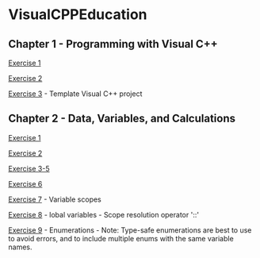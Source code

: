 # VisualCPPEducation
 
## Chapter 1 - Programming with Visual C++

[Exercise 1](https://github.com/JamesPeters98/VisualCPPEducation/commit/581810667c1a87826b4932d571cce518e7157657)

[Exercise 2](https://github.com/JamesPeters98/VisualCPPEducation/commit/fcbdbed0b002a20232bde71cc41a7d49082a4049)

[Exercise 3](https://github.com/JamesPeters98/VisualCPPEducation/commit/72f0c1e8be04ea13d49b0f3fbf354c74037b6aa6) - Template Visual C++ project
	
## Chapter 2 - Data, Variables, and Calculations

[Exercise 1](https://github.com/JamesPeters98/VisualCPPEducation/commit/58888fbf43740465f31238882960ed7b05c2df5d)

[Exercise 2](https://github.com/JamesPeters98/VisualCPPEducation/commit/14c3e756255646a6eed67be79df8cfce709c0492)

[Exercise 3-5](https://github.com/JamesPeters98/VisualCPPEducation/commit/26e95c9866c6b69521a198d66c4f4ee9811db69f)

[Exercise 6](https://github.com/JamesPeters98/VisualCPPEducation/commit/3570954f02de8975ee001baffaa1fbc81dd0f770)

[Exercise 7](https://github.com/JamesPeters98/VisualCPPEducation/commit/e39d4d24e90ba60599dc71c8a5668ee794dd9876) - Variable scopes

[Exercise 8](https://github.com/JamesPeters98/VisualCPPEducation/commit/56ffb96d97c4c76d8f6dcf32c883edc6f8166993) - lobal variables - Scope resolution operator '::'

[Exercise 9](https://github.com/JamesPeters98/VisualCPPEducation/commit/3f273ed3fdd175d886491b63a4f2809d658e2b2b) - Enumerations - Note: Type-safe enumerations are best to use to avoid errors, and to include multiple enums with the same variable names.